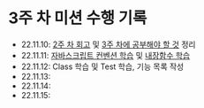 # 3주 차 미션 수행 기록
- 22.11.10: <a href='https://velog.io/@hamham/%EC%9A%B0%ED%85%8C%EC%BD%94-2%EC%A3%BC-%EC%B0%A8-%EB%AF%B8%EC%85%98-%ED%92%80%EC%9D%B4%EC%BD%94%EB%93%9C-%EB%A6%AC%EB%B7%B0-%ED%9A%8C%EA%B3%A0'>2주 차 회고</a> 및 <a href='https://faceted-dash-136.notion.site/3-518afd47b5d14c45b7f8d6080024cbd9'>3주 차에 공부해야 할 것</a> 정리
- 22.11.11: <a href='https://velog.io/@hamham/Airbnb-JavaScript-%EC%BB%A8%EB%B2%A4%EC%85%98-%EC%A0%95%EB%A6%AC'>자바스크립트 컨벤션 학습</a> 및 <a href='https://velog.io/@hamham/%EC%9E%90%EB%B0%94%EC%8A%A4%ED%81%AC%EB%A6%BD%ED%8A%B8-map-forEach-reduce'>내장함수 학습</a>
- 22.11.12: Class 학습 및 Test 학습, 기능 목록 작성
- 22.11.13: 
- 22.11.14: 
- 22.11.15: 